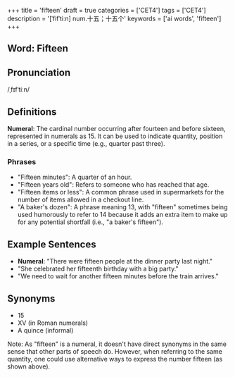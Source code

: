 +++
title = 'fifteen'
draft = true
categories = ['CET4']
tags = ['CET4']
description = '[ˈfifˈtiːn] num.十五；十五个'
keywords = ['ai words', 'fifteen']
+++

## Word: Fifteen

## Pronunciation
/ˌfɪfˈtiːn/

## Definitions
**Numeral**: The cardinal number occurring after fourteen and before sixteen, represented in numerals as 15. It can be used to indicate quantity, position in a series, or a specific time (e.g., quarter past three).

### Phrases
- "Fifteen minutes": A quarter of an hour.
- "Fifteen years old": Refers to someone who has reached that age.
- "Fifteen items or less": A common phrase used in supermarkets for the number of items allowed in a checkout line.
- "A baker's dozen": A phrase meaning 13, with "fifteen" sometimes being used humorously to refer to 14 because it adds an extra item to make up for any potential shortfall (i.e., "a baker's fifteen").

## Example Sentences
- **Numeral**: "There were fifteen people at the dinner party last night."
- "She celebrated her fifteenth birthday with a big party."
- "We need to wait for another fifteen minutes before the train arrives."

## Synonyms
- 15
- XV (in Roman numerals)
- A quince (informal)

Note: As "fifteen" is a numeral, it doesn't have direct synonyms in the same sense that other parts of speech do. However, when referring to the same quantity, one could use alternative ways to express the number fifteen (as shown above).
